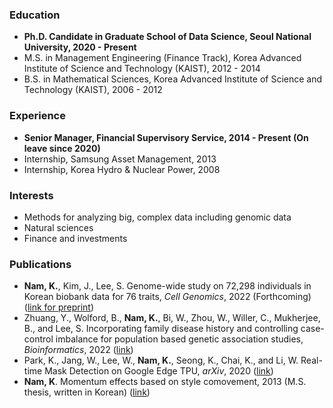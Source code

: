 <!-- You can use the [editor on GitHub](https://github.com/namks/namks.github.io/edit/main/index.md) to maintain and preview the content for your website in Markdown files.

Whenever you commit to this repository, GitHub Pages will run [Jekyll](https://jekyllrb.com/) to rebuild the pages in your site, from the content in your Markdown files. -->

### Education

- **Ph.D. Candidate in Graduate School of Data Science, Seoul National University, 2020 - Present**
- M.S. in Management Engineering (Finance Track), Korea Advanced Institute of Science and Technology (KAIST), 2012 - 2014
- B.S. in Mathematical Sciences, Korea Advanced Institute of Science and Technology (KAIST), 2006 - 2012

### Experience

- **Senior Manager, Financial Supervisory Service, 2014 - Present (On leave since 2020)**
- Internship, Samsung Asset Management, 2013
- Internship, Korea Hydro & Nuclear Power, 2008

### Interests

- Methods for analyzing big, complex data including genomic data
- Natural sciences
- Finance and investments

### Publications

- **Nam, K.**, Kim, J., Lee, S. Genome-wide study on 72,298 individuals in Korean biobank data for 76 traits, _Cell Genomics_, 2022 (Forthcoming) ([link for preprint](https://www.medrxiv.org/content/10.1101/2022.02.23.22271389v1))
- Zhuang, Y., Wolford, B., **Nam, K.**, Bi, W., Zhou, W., Willer, C., Mukherjee, B., and Lee, S. Incorporating family disease history and controlling case-control imbalance for population based genetic association studies, _Bioinformatics_, 2022 ([link](https://doi.org/10.1093/bioinformatics/btac459))
- Park, K., Jang, W., Lee, W., **Nam, K.**, Seong, K., Chai, K., and Li, W. Real-time Mask Detection on Google Edge TPU, _arXiv_, 2020 ([link](https://arxiv.org/abs/2010.04427))
- **Nam, K**. Momentum effects based on style comovement, 2013 (M.S. thesis, written in Korean) ([link](http://library.kaist.ac.kr/search/detail/view.do?bibCtrlNo=569786&flag=dissertation))

<!-- Markdown is a lightweight and easy-to-use syntax for styling your writing. It includes conventions for

```markdown
Syntax highlighted code block

# Header 1
## Header 2
### Header 3

- Bulleted
- List

1. Numbered
2. List

**Bold** and _Italic_ and `Code` text

[Link](url) and ![Image](src)
```

For more details see [GitHub Flavored Markdown](https://guides.github.com/features/mastering-markdown/). -->
<!-- 
### Jekyll Themes

Your Pages site will use the layout and styles from the Jekyll theme you have selected in your [repository settings](https://github.com/namks/namks.github.io/settings). The name of this theme is saved in the Jekyll `_config.yml` configuration file.

### Support or Contact

Having trouble with Pages? Check out our [documentation](https://docs.github.com/categories/github-pages-basics/) or [contact support](https://github.com/contact) and we’ll help you sort it out. -->
